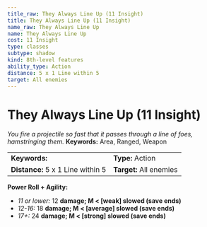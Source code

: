 ```yaml
---
title_raw: They Always Line Up (11 Insight)
title: They Always Line Up (11 Insight)
name_raw: They Always Line Up
name: They Always Line Up
cost: 11 Insight
type: classes
subtype: shadow
kind: 8th-level features
ability_type: Action
distance: 5 x 1 Line within 5
target: All enemies
---
```


# They Always Line Up (11 Insight)

*You fire a projectile so fast that it passes through a line of foes, hamstringing them.* **Keywords:** Area, Ranged, Weapon

|                                   |                         |
| :-------------------------------- | :---------------------- |
| **Keywords:**                     | **Type:** Action        |
| **Distance:** 5 x 1 Line within 5 | **Target:** All enemies |

**Power Roll + Agility:**

- *11 or lower:* 12 **damage; M \< \[weak\] slowed (save ends)**
- *12-16:* 18 **damage; M \< \[average\] slowed (save ends)**
- *17+:* 24 **damage; M \< \[strong\] slowed (save ends)**
